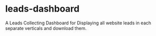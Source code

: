 # leads-dashboard
A Leads Collecting Dashboard for Displaying all website leads in each separate verticals and download them.
